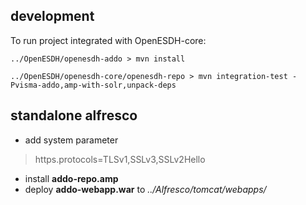 development
----------------
To run project integrated with OpenESDH-core:
```
../OpenESDH/openesdh-addo > mvn install

../OpenESDH/openesdh-core/openesdh-repo > mvn integration-test -Pvisma-addo,amp-with-solr,unpack-deps
```

standalone alfresco
------------------------
- add system parameter 
> https.protocols=TLSv1,SSLv3,SSLv2Hello

- install **addo-repo.amp**
- deploy **addo-webapp.war** to  *../Alfresco/tomcat/webapps/*
